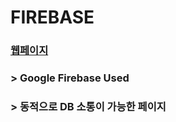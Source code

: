# FIREBASE

### [웹페이지](https://oculis0925.github.io/FIREBASE/)
### > Google Firebase Used
### > 동적으로 DB 소통이 가능한 페이지
